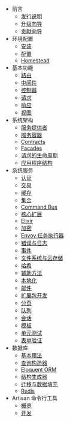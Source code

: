 - 前言
    - [发行说明](/docs/{{version}}/releases)
    - [升级向导](/docs/{{version}}/upgrade)
    - [贡献向导](/docs/{{version}}/contributions)
- 环境配置
    - [安装](/docs/{{version}}/installation)
    - [配置](/docs/{{version}}/configuration)
    - [Homestead](/docs/{{version}}/homestead)
- 基本功能
    - [路由](/docs/{{version}}/routing)
    - [中间件](/docs/{{version}}/middleware)
    - [控制器](/docs/{{version}}/controllers)
    - [请求](/docs/{{version}}/requests)
    - [响应](/docs/{{version}}/responses)
    - [视图](/docs/{{version}}/views)
- 系统架构
    - [服务提供者](/docs/{{version}}/providers)
    - [服务容器](/docs/{{version}}/container)
    - [Contracts](/docs/{{version}}/contracts)
    - [Facades](/docs/{{version}}/facades)
    - [请求的生命周期](/docs/{{version}}/lifecycle)
    - [应用程序结构](/docs/{{version}}/structure)
- 系统服务
    - [认证](/docs/{{version}}/authentication)
    - [交易](/docs/{{version}}/billing)
    - [缓存](/docs/{{version}}/cache)
    - [集合](/docs/{{version}}/collections)
    - [Command Bus](/docs/{{version}}/bus)
    - [核心扩展](/docs/{{version}}/extending)
    - [Elixir](/docs/{{version}}/elixir)
    - [加密](/docs/{{version}}/encryption)
    - [Envoy 任务执行器](/docs/{{version}}/envoy)
    - [错误与日志](/docs/{{version}}/errors)
    - [事件](/docs/{{version}}/events)
    - [文件系统与云存储](/docs/{{version}}/filesystem)
    - [哈希](/docs/{{version}}/hashing)
    - [辅助方法](/docs/{{version}}/helpers)
    - [本地化](/docs/{{version}}/localization)
    - [邮件](/docs/{{version}}/mail)
    - [扩展包开发](/docs/{{version}}/packages)
    - [分页](/docs/{{version}}/pagination)
    - [队列](/docs/{{version}}/queues)
    - [会话](/docs/{{version}}/session)
    - [模板](/docs/{{version}}/templates)
    - [单元测试](/docs/{{version}}/testing)
    - [表单验证](/docs/{{version}}/validation)
- 数据库
    - [基本用法](/docs/{{version}}/database)
    - [查询构造器](/docs/{{version}}/queries)
    - [Eloquent ORM](/docs/{{version}}/eloquent)
    - [结构生成器](/docs/{{version}}/schema)
    - [迁移与数据填充](/docs/{{version}}/migrations)
    - [Redis](/docs/{{version}}/redis)
- Artisan 命令行工具
    - [概览](/docs/{{version}}/artisan)
    - [开发](/docs/{{version}}/commands)
